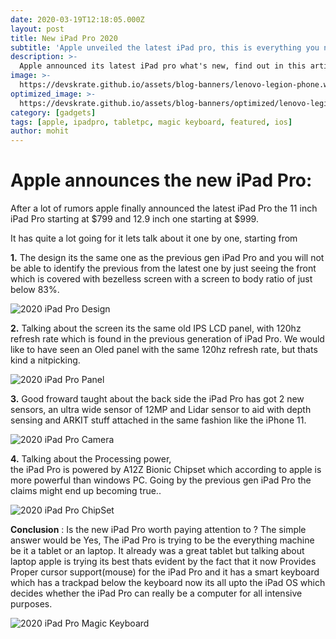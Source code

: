 ```yaml
---
date: 2020-03-19T12:18:05.000Z
layout: post
title: New iPad Pro 2020
subtitle: 'Apple unveiled the latest iPad pro, this is everything you need to know'
description: >-
  Apple announced its latest iPad pro what's new, find out in this article. 
image: >-
  https://devskrate.github.io/assets/blog-banners/lenovo-legion-phone.webp
optimized_image: >-
  https://devskrate.github.io/assets/blog-banners/optimized/lenovo-legion-phone.webp
category: [gadgets]
tags: [apple, ipadpro, tabletpc, magic keyboard, featured, ios]
author: mohit
---
```

# Apple announces the new iPad Pro:

After a lot of rumors apple finally announced the latest iPad Pro
the 11 inch iPad Pro starting at $799 and 12.9 inch one starting at $999.

It has quite a lot going for it lets talk about it one by one, starting from

**1.** The design its the same one as the previous gen iPad Pro and
you will not be able to identify the previous from the latest one by just seeing the
front which is covered with bezelless screen with a screen to body ratio of just below 83%.

![2020 iPad Pro Design](https://devskrate.github.io/assets/images/apple/2020-ipad-design.webp)

**2.** Talking about the screen its the same old IPS LCD panel, with 120hz refresh rate which is found in the previous generation of iPad Pro. We would like to have seen an Oled panel
with the same 120hz refresh rate, but thats kind a nitpicking.

![2020 iPad Pro Panel](https://devskrate.github.io/assets/images/apple/2020-ipad-display.webp)

**3.** Good froward taught about the back side the iPad Pro has got 2 new sensors,
an ultra wide sensor of 12MP and Lidar sensor to aid with depth sensing and ARKIT stuff
attached in the same fashion like the iPhone 11.

![2020 iPad Pro Camera](https://devskrate.github.io/assets/images/apple/2020-ipad-camera.webp)

**4.** Talking about the Processing power,  
the iPad Pro is powered by A12Z Bionic Chipset which according to apple is more powerful than windows PC. Going by the previous gen iPad Pro the claims might end up becoming true..

![2020 iPad Pro ChipSet](https://devskrate.github.io/assets/images/apple/2020-ipad-processor.webp)

**Conclusion** : Is the new iPad Pro worth paying attention to ? The simple answer would be Yes,
The iPad Pro is trying to be the everything machine be it a tablet or an laptop. It already
was a great tablet but talking about laptop apple is trying its best thats evident by the fact that it now Provides Proper cursor support(mouse) for the iPad Pro and it has a smart keyboard which has a trackpad below the keyboard now its all upto the iPad OS which decides whether the iPad Pro can really be a computer for all intensive purposes.

![2020 iPad Pro Magic Keyboard](https://devskrate.github.io/assets/images/apple/2020-ipad-keyboard-magic.webp)
